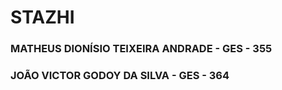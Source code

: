 # STAZHI

### MATHEUS DIONÍSIO TEIXEIRA ANDRADE - GES - 355
### JOÃO VICTOR GODOY DA SILVA - GES - 364
